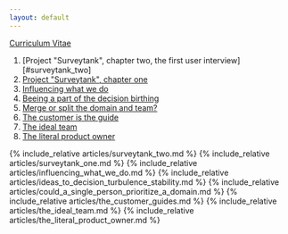 ```yaml
---
layout: default
---
```



[Curriculum Vitae](https://jav.github.io/cv/JavierUbillosShortCV.pdf)

1. [Project "Surveytank", chapter two, the first user interview][#surveytank_two]
1. [Project "Surveytank", chapter one](#surveytank_one)
1. [Influencing what we do](#influencing_what_we_do)
2. [Beeing a part of the decision birthing](#ideas_to_decision_turbulence_stability)
3. [Merge or split the domain and team?](#could_a_single_person_prioritize_a_domain)
4. [The customer is the guide](#the_customer_is_the_guide)
5. [The ideal team](#the_ideal_team)
6. [The literal product owner](#the_literal_product_owner)


<a name="surveytank_two" />
{% include_relative articles/surveytank_two.md %}

<a name="surveytank_one" />
{% include_relative articles/surveytank_one.md %}

<a name="influencing_what_we_do" />
{% include_relative articles/influencing_what_we_do.md %}

<a name="ideas_to_decision_turbulence_stability" />
{% include_relative articles/ideas_to_decision_turbulence_stability.md %}

<a name="could_a_single_person_prioritize_a_domain" />
{% include_relative articles/could_a_single_person_prioritize_a_domain.md %}

<a name="the_customer_is_the_guide" />
{% include_relative articles/the_customer_guides.md %}

<a name="the_ideal_team" />
{% include_relative articles/the_ideal_team.md %}

<a name="the_literal_product_owner" />
{% include_relative articles/the_literal_product_owner.md %}
